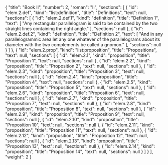 {
  "title": "Book II",
  "number": 2,
  "roman": "II",
  "sections": [
    {
      "id": "elem.2.def",
      "kind": "list:definition",
      "title": "Definitions",
      "text": null,
      "sections": [
        {
          "id": "elem.2.def.1",
          "kind": "definition",
          "title": "Definition 1",
          "text": [
            "Any rectangular parallelogram is said to be contained by the two straight lines containing the right angle."
          ],
          "sections": null
        },
        {
          "id": "elem.2.def.2",
          "kind": "definition",
          "title": "Definition 2",
          "text": [
            "And in any parallelogrammic area let any one whatever of the parallelograms about its diameter with the two complements be called a gnomon."
          ],
          "sections": null
        }
      ]
    },
    {
      "id": "elem.2.prop",
      "kind": "list:proposition",
      "title": "Propositions",
      "text": null,
      "sections": [
        {
          "id": "elem.2.1",
          "kind": "proposition",
          "title": "Proposition 1",
          "text": null,
          "sections": null
        },
        {
          "id": "elem.2.2",
          "kind": "proposition",
          "title": "Proposition 2",
          "text": null,
          "sections": null
        },
        {
          "id": "elem.2.3",
          "kind": "proposition",
          "title": "Proposition 3",
          "text": null,
          "sections": null
        },
        {
          "id": "elem.2.4",
          "kind": "proposition",
          "title": "Proposition 4",
          "text": null,
          "sections": null
        },
        {
          "id": "elem.2.5",
          "kind": "proposition",
          "title": "Proposition 5",
          "text": null,
          "sections": null
        },
        {
          "id": "elem.2.6",
          "kind": "proposition",
          "title": "Proposition 6",
          "text": null,
          "sections": null
        },
        {
          "id": "elem.2.7",
          "kind": "proposition",
          "title": "Proposition 7",
          "text": null,
          "sections": null
        },
        {
          "id": "elem.2.8",
          "kind": "proposition",
          "title": "Proposition 8",
          "text": null,
          "sections": null
        },
        {
          "id": "elem.2.9",
          "kind": "proposition",
          "title": "Proposition 9",
          "text": null,
          "sections": null
        },
        {
          "id": "elem.2.10",
          "kind": "proposition",
          "title": "Proposition 10",
          "text": null,
          "sections": null
        },
        {
          "id": "elem.2.11",
          "kind": "proposition",
          "title": "Proposition 11",
          "text": null,
          "sections": null
        },
        {
          "id": "elem.2.12",
          "kind": "proposition",
          "title": "Proposition 12",
          "text": null,
          "sections": null
        },
        {
          "id": "elem.2.13",
          "kind": "proposition",
          "title": "Proposition 13",
          "text": null,
          "sections": null
        },
        {
          "id": "elem.2.14",
          "kind": "proposition",
          "title": "Proposition 14",
          "text": null,
          "sections": null
        }
      ]
    }
  ],
  "weight": 2
}
